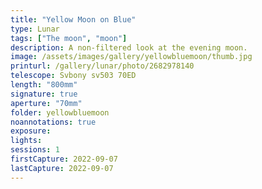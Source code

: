 ```yaml
---
title: "Yellow Moon on Blue"
type: Lunar
tags: ["The moon", "moon"]
description: A non-filtered look at the evening moon.
image: /assets/images/gallery/yellowbluemoon/thumb.jpg
printurl: /gallery/lunar/photo/2682978140
telescope: Svbony sv503 70ED
length: "800mm"
signature: true
aperture: "70mm"
folder: yellowbluemoon
noannotations: true
exposure: 
lights: 
sessions: 1
firstCapture: 2022-09-07 
lastCapture: 2022-09-07
---
```

